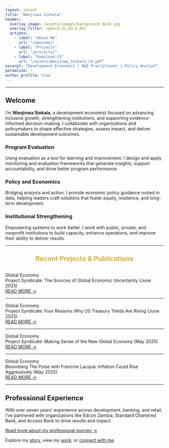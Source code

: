 ```yaml
---
layout: splash
title: "Wanjivwa Sinkala"
header:
  overlay_image: /assets/images/background_desk.jpg
  overlay_filter: rgba(0,31,63,0.65)
  actions:
    - label: "About Me"
      url: "/aboutme/"
    - label: "Projects"
      url: "/projects/"
    - label: "Download CV"
      url: "/assets/Wanjivwa_Sinkala_CV.pdf"
excerpt: "Development Economist | M&E Practitioner | Policy Analyst"
permalink: /
author_profile: true
---
```


<hr class="section-divider"/>

<section class="intro-text">
  <h1>Welcome</h1>
  <p>
    I’m <strong>Wanjivwa Sinkala</strong>, a development economist focused on advancing inclusive growth,
    strengthening institutions, and supporting evidence-informed decision-making.
    I collaborate with organizations and policymakers to shape effective strategies, assess impact,
    and deliver sustainable development outcomes.
  </p>
</section>

<section class="features">
  <div class="feature__item">
    <h3>Program Evaluation</h3>
    <p>Using evaluation as a tool for learning and improvement. I design and apply monitoring and evaluation frameworks that generate insights, support accountability, and drive better program performance.</p>
  </div>
  <div class="feature__item">
    <h3>Policy and Economics</h3>
    <p>Bridging analysis and action. I provide economic policy guidance rooted in data, helping leaders craft solutions that foster equity, resilience, and long-term development.</p>
  </div>
  <div class="feature__item">
    <h3>Institutional Strengthening</h3>
    <p>Empowering systems to work better. I work with public, private, and nonprofit institutions to build capacity, enhance operations, and improve their ability to deliver results.</p>
  </div>
</section>

<hr class="section-divider"/>

<section>
  <h2 style="color:#d4af37; text-align:center; margin-bottom:1.5em;">Recent Projects & Publications</h2>
  <div class="project-list">
    <div class="project-item">
      <div class="project-category">Global Economy</div>
      <div class="project-title">Project Syndicate: The Sources of Global Economic Uncertainty (June 2025)</div>
      <a class="project-link" href="YOUR_LINK_1" target="_blank">READ MORE <span aria-hidden="true">→</span></a>
    </div>
    <hr class="project-divider" />
    <div class="project-item">
      <div class="project-category">Global Economy</div>
      <div class="project-title">Project Syndicate: Four Reasons Why US Treasury Yields Are Rising (June 2025)</div>
      <a class="project-link" href="YOUR_LINK_2" target="_blank">READ MORE <span aria-hidden="true">→</span></a>
    </div>
    <hr class="project-divider" />
    <div class="project-item">
      <div class="project-category">Global Economy</div>
      <div class="project-title">Project Syndicate: Making Sense of the New Global Economy (May 2025)</div>
      <a class="project-link" href="YOUR_LINK_3" target="_blank">READ MORE <span aria-hidden="true">→</span></a>
    </div>
    <hr class="project-divider" />
    <div class="project-item">
      <div class="project-category">Global Economy</div>
      <div class="project-title">Bloomberg The Pulse with Francine Lacqua: Inflation Could Rise Aggressively (May 2025)</div>
      <a class="project-link" href="YOUR_LINK_4" target="_blank">READ MORE <span aria-hidden="true">→</span></a>
    </div>
  </div>
</section>

<hr class="section-divider"/>

<section class="professional-experience">
  <h2>Professional Experience</h2>
  <p>
    With over seven years’ experience across development, banking, and retail, I’ve partnered with organizations like Edcon Zambia, Standard Chartered Bank, and Access Bank to drive results and impact.
  </p>
  <p><a href="/aboutme/">Read more about my professional journey →</a></p>
</section>

<section class="footer-cta">
  Explore my <a href="/aboutme/">story</a>,
  view my <a href="/projects/">work</a>,
  or <a href="/contact/">connect with me</a>.
</section>
